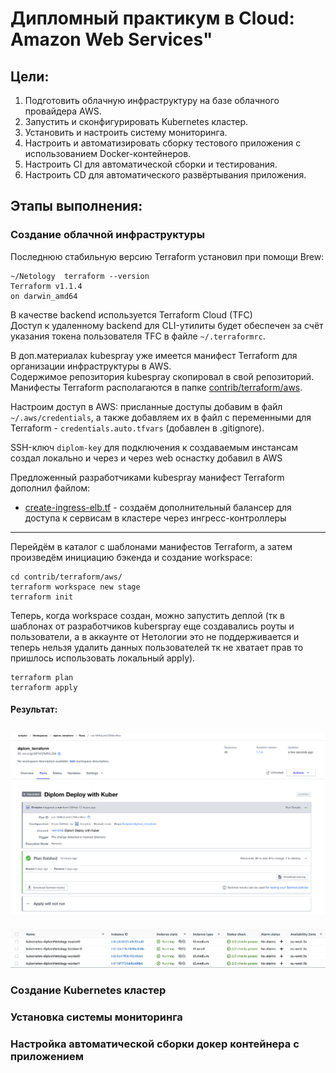 # Дипломный практикум в Cloud: Amazon Web Services"

## Цели:

1. Подготовить облачную инфраструктуру на базе облачного провайдера AWS.
2. Запустить и сконфигурировать Kubernetes кластер.
3. Установить и настроить систему мониторинга.
4. Настроить и автоматизировать сборку тестового приложения с использованием Docker-контейнеров.
5. Настроить CI для автоматической сборки и тестирования.
6. Настроить CD для автоматического развёртывания приложения.

## Этапы выполнения:

### Создание облачной инфраструктуры

Последнюю стабильную версию Terraform установил при помощи Brew:

```
~/Netology  terraform --version                                                                                
Terraform v1.1.4
on darwin_amd64
```

В качестве backend используется Terraform Cloud (TFC)  
Доступ к удаленному backend для CLI-утилиты будет обеспечен за счёт указания токена пользователя TFC в файле `~/.terraformrc`.

В доп.материалах kubespray уже имеется манифест Terraform для организации инфраструктуры в AWS.  
Содержимое репозитория kubespray скопировал в свой репозиторий. Манифесты Terraform располагаются в папке [contrib/terraform/aws](https://github.com/Ecriptor/diplom_terraform/tree/main/contrib/terraform/aws).

Настроим доступ в AWS: присланные доступы добавим в файл `~/.aws/credentials`, а также добавляем их в файл с переменными для Terraform - `credentials.auto.tfvars` (добавлен в .gitignore).  

SSH-ключ `diplom-key` для подключения к создаваемым инстансам создал локально и через и через web оснастку добавил в AWS

Предложенный разработчиками kubespray манифест Terraform дополнил файлом:
- [create-ingress-elb.tf](https://github.com/Ecriptor/diplom_terraform/tree/main/contrib/terraform/aws/create-ingress-elb.tf) - создаём дополнительный балансер для доступа к сервисам в кластере через ингресс-контроллеры

---

Перейдём в каталог с шаблонами манифестов Terraform, а затем произведём инициацию бэкенда и создание workspace:

```
cd contrib/terraform/aws/
terraform workspace new stage
terraform init
```

Теперь, когда workspace создан, можно запустить деплой (тк в шаблонах от разработчиков kuberspray еще создавались роуты и пользователи, а в аккаунте от Нетологии это не поддерживается и теперь нельзя удалить данных пользователей тк не хватает прав то пришлось использовать локальный apply).

```
terraform plan
terraform apply
```
#### Результат:

![image](terraform.png)
-
![image](aws.png)

### Создание Kubernetes кластер

### Установка системы мониторинга

### Настройка автоматической сборки докер контейнера с приложением


